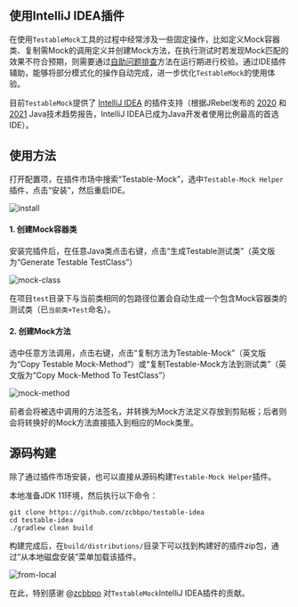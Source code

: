 使用IntelliJ IDEA插件
---

在使用`TestableMock`工具的过程中经常涉及一些固定操作，比如定义Mock容器类、复制需Mock的调用定义并创建Mock方法，在执行测试时若发现Mock匹配的效果不符合预期，则需要通过[自助问题排查](zh-cn/doc/troubleshooting.md)方法在运行期进行校验。通过IDE插件辅助，能够将部分模式化的操作自动完成，进一步优化`TestableMock`的使用体验。

目前`TestableMock`提供了 [IntelliJ IDEA](https://www.jetbrains.com/idea/) 的插件支持（根据JRebel发布的 [2020](https://www.jrebel.com/blog/2020-java-technology-report#IDE) 和 [2021](https://www.jrebel.com/blog/2021-java-technology-report) Java技术趋势报告，IntelliJ IDEA已成为Java开发者使用比例最高的首选IDE）。

## 使用方法

打开配置项，在插件市场中搜索“Testable-Mock”，选中`Testable-Mock Helper`插件，点击“安装”，然后重启IDE。

![install](https://img.alicdn.com/imgextra/i2/O1CN013twjqN2803NVtvJEP_!!6000000007869-0-tps-2342-566.jpg)

#### 1. **创建Mock容器类**

安装完插件后，在任意Java类点击右键，点击“生成Testable测试类”（英文版为“Generate Testable TestClass”）

![mock-class](https://img.alicdn.com/imgextra/i1/O1CN01gNsunh21jfVufv6EU_!!6000000007021-0-tps-546-291.jpg)

在项目`test`目录下与当前类相同的包路径位置会自动生成一个包含Mock容器类的测试类（已`当前类+Test`命名）。

#### 2. **创建Mock方法**

选中任意方法调用，点击右键，点击“复制方法为Testable-Mock”（英文版为“Copy Testable Mock-Method”）或“复制Testable-Mock方法到测试类”（英文版为“Copy Mock-Method To TestClass”）

![mock-method](https://img.alicdn.com/imgextra/i4/O1CN01K38Zsh1NrNYLlrUZ9_!!6000000001623-0-tps-642-264.jpg)

前者会将被选中调用的方法签名，并转换为Mock方法定义存放到剪贴板；后者则会将转换好的Mock方法直接插入到相应的Mock类里。

## 源码构建

除了通过插件市场安装，也可以直接从源码构建`Testable-Mock Helper`插件。

本地准备JDK 11环境，然后执行以下命令：

```text
git clone https://github.com/zcbbpo/testable-idea
cd testable-idea
./gradlew clean build
```

构建完成后，在`build/distributions/`目录下可以找到构建好的插件zip包，通过“从本地磁盘安装”菜单加载该插件。

![from-local](https://img.alicdn.com/imgextra/i3/O1CN01YMHefk26MNS4pH4ZI_!!6000000007647-0-tps-2342-516.jpg)

在此，特别感谢 @[zcbbpo](https://github.com/zcbbpo) 对`TestableMock`IntelliJ IDEA插件的贡献。
